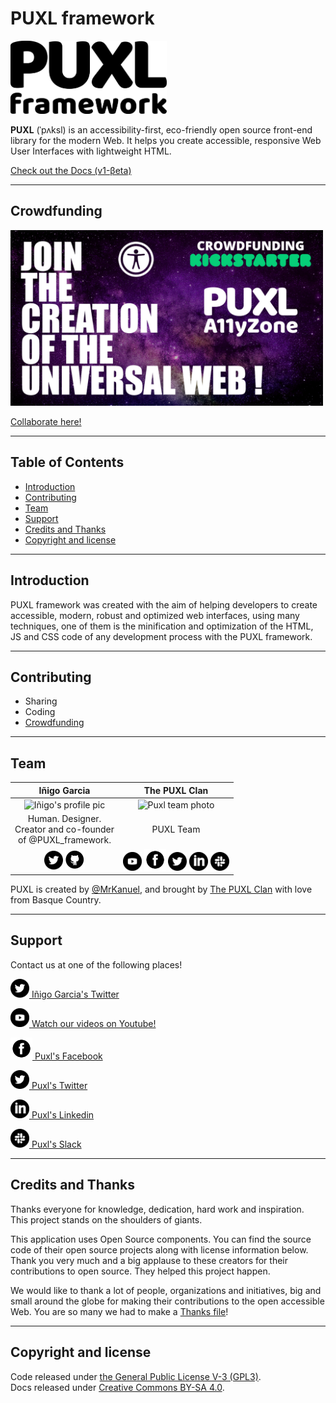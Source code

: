 # PUXL framework
  <a href="https://puxl.io/"><img src="readme/PUXL_framework--black.png" alt="Puxl Logo" width=250></a>

  **PUXL** (ˈpʌksl) is an accessibility-first, eco-friendly open source front-end library for the modern Web. It helps you create accessible, responsive Web User Interfaces with lightweight HTML.  

  [Check out the Docs (v1-βeta)](https://puxl.io/docs/v1-beta/)

---
## Crowdfunding
  <a href="https://www.youtube.com/watch?v=HLUPPDanT6w&feature=emb_title"><img src="readme/PUXL-Crowdfunding-thumbnail.jpg" alt="Crowdfunding kickstarter" width=500></a>

  <a href="https://puxlaccessibility.zone/">Collaborate here!</a>

---

## Table of Contents 

  - [Introduction](#Introduction)  
  - [Contributing](#Contributing)  
  - [Team](#Team)  
  - [Support](#Support)  
  - [Credits and Thanks](#Credits-and-Thanks)  
  - [Copyright and license](#Copyright-and-license)  

---

## Introduction
  PUXL framework was created with the aim of helping developers to create accessible, modern, robust and optimized web interfaces, using many techniques, one of them is the minification and optimization of the HTML, JS and CSS code of any development process with the PUXL framework.

---

## Contributing

  - Sharing
  - Coding
  - <a href="https://puxlaccessibility.zone/">Crowdfunding</a>

---

## Team

  | Iñigo Garcia | The PUXL Clan |  
  | :---: |:---:|  
  | <img src="https://avatars1.githubusercontent.com/u/11219677?s=400&u=58da6fc5e43848768ccdb3597cc1f4246beafb8c&v=4" alt="Iñigo's profile pic" width=250> | <img src="readme/PUXL-Team.jpg" alt="Puxl team photo" width=250> |  
  | Human. Designer.<br>Creator and co-founder<br>of @PUXL_framework. | PUXL Team |  
  | <a href="https://twitter.com/mrkanuel"><img src="readme/icons/twitter.png" alt="Iñigo's twitter" width=30></a> <a href="https://github.com/MrKanuel"><img src="readme/icons/github.png" alt="Iñigo's GitHub" width=32></a> | <a href="https://www.youtube.com/channel/UCKf093lz3NY-JZRvh-JGwdA"><img src="readme/icons/youtube.png" alt="Puxl's Youtube" width=30></a> <a href="https://www.facebook.com/puxla11y/"><img src="readme/icons/facebook.png" alt="Puxl's Facebook" width=35></a> <a href="https://twitter.com/puxla11y"><img src="readme/icons/twitter.png" alt="Puxl's Twitter" width=30></a> <a href="https://www.linkedin.com/company/puxl/"><img src="readme/icons/linkedin.png" alt="Puxl's Linkedin" width=30></a> <a href="https://puxlframework.slack.com/join/shared_invite/zt-6wuia0nl-2DUSBgjwYRwWH9yVviAosQ#/"><img src="readme/icons/slack.png" alt="Puxl's Slack" width=30></a> |


  PUXL is created by [@MrKanuel](https://twitter.com/mrkanuel), and brought by [The PUXL Clan](https://twitter.com/i/lists/1123508090614239232/members) with love from Basque Country.

---

## Support

  Contact us at one of the following places!

  <a href="https://twitter.com/mrkanuel"><img src="readme/icons/twitter.png" alt="Twitter logo" width=30> Iñigo Garcia's Twitter</a>  
  
  <a href="https://www.youtube.com/channel/UCKf093lz3NY-JZRvh-JGwdA"><img src="readme/icons/youtube.png" alt="Youtube logo" width=30> Watch our videos on Youtube!</a>  
  
  <a href="https://www.facebook.com/puxla11y/"><img src="readme/icons/facebook.png" alt="Facebook logo" width=35> Puxl's Facebook</a>  
  
  <a href="https://twitter.com/puxla11y"><img src="readme/icons/twitter.png" alt="Twitter logo" width=30> Puxl's Twitter</a>  
  
  <a href="https://www.linkedin.com/company/puxl/"><img src="readme/icons/linkedin.png" alt="Linkedin logo" width=30> Puxl's Linkedin</a>  
  
  <a href="https://puxlframework.slack.com/join/shared_invite/zt-6wuia0nl-2DUSBgjwYRwWH9yVviAosQ#/"><img src="readme/icons/slack.png" alt="Slack logo" width=30> Puxl's Slack</a>  

---

## Credits and Thanks

  Thanks everyone for knowledge, dedication, hard work and inspiration.  
  This project stands on the shoulders of giants.

  This application uses Open Source components. You can find the source code of their open source projects along with license information below.  
  Thank you very much and a big applause to these creators for their contributions to open source. They helped this project happen.  

  We would like to thank a lot of people, organizations and initiatives, big and small around the globe for making their contributions to the open accessible Web. You are so many we had to make a [Thanks file](https://github.com/puxl/puxl-framework/blob/testing/thanks.md)!

---

## Copyright and license

  Code released under [the General Public License V-3 (GPL3)](https://github.com/puxl/puxl-framework/blob/master/LICENSE).  
  Docs released under [Creative Commons BY-SA 4.0](https://creativecommons.org/licenses/by-sa/4.0/).
